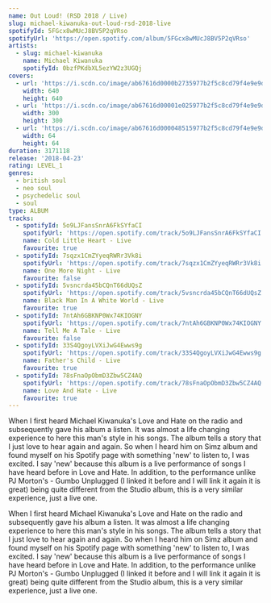```yaml
---
name: Out Loud! (RSD 2018 / Live)
slug: michael-kiwanuka-out-loud-rsd-2018-live
spotifyId: 5FGcx8wMUcJ8BV5P2qVRso
spotifyUrl: 'https://open.spotify.com/album/5FGcx8wMUcJ8BV5P2qVRso'
artists:
  - slug: michael-kiwanuka
    name: Michael Kiwanuka
    spotifyId: 0bzfPKdbXL5ezYW2z3UGQj
covers:
  - url: 'https://i.scdn.co/image/ab67616d0000b2735977b2f5c8cd79f4e9e9d0ee'
    width: 640
    height: 640
  - url: 'https://i.scdn.co/image/ab67616d00001e025977b2f5c8cd79f4e9e9d0ee'
    width: 300
    height: 300
  - url: 'https://i.scdn.co/image/ab67616d000048515977b2f5c8cd79f4e9e9d0ee'
    width: 64
    height: 64
duration: 3171118
release: '2018-04-23'
rating: LEVEL_1
genres:
  - british soul
  - neo soul
  - psychedelic soul
  - soul
type: ALBUM
tracks:
  - spotifyId: 5o9LJFansSnrA6FkSYfaCI
    spotifyUrl: 'https://open.spotify.com/track/5o9LJFansSnrA6FkSYfaCI'
    name: Cold Little Heart - Live
    favourite: true
  - spotifyId: 7sqzx1CmZYyeqRWRr3Vk8i
    spotifyUrl: 'https://open.spotify.com/track/7sqzx1CmZYyeqRWRr3Vk8i'
    name: One More Night - Live
    favourite: false
  - spotifyId: 5vsncrda45bCQnT66dUQsZ
    spotifyUrl: 'https://open.spotify.com/track/5vsncrda45bCQnT66dUQsZ'
    name: Black Man In A White World - Live
    favourite: true
  - spotifyId: 7ntAh6GBKNP0Wx74KIOGNY
    spotifyUrl: 'https://open.spotify.com/track/7ntAh6GBKNP0Wx74KIOGNY'
    name: Tell Me A Tale - Live
    favourite: false
  - spotifyId: 33S4QgoyLVXiJwG4Ewws9g
    spotifyUrl: 'https://open.spotify.com/track/33S4QgoyLVXiJwG4Ewws9g'
    name: Father's Child - Live
    favourite: true
  - spotifyId: 78sFnaOpObmD3Zbw5CZ4AQ
    spotifyUrl: 'https://open.spotify.com/track/78sFnaOpObmD3Zbw5CZ4AQ'
    name: Love And Hate - Live
    favourite: true
---
```

When I first heard Michael Kiwanuka's Love and Hate on the radio and subsequently gave his
album a listen. It was almost a life changing experience to here this man's style in his songs.
The album tells a story that I just love to hear again and again. So when I heard him on
Simz album and found myself on his Spotify page with something 'new' to listen to, I was
excited. I say 'new' because this album is a live performance of songs I have heard before
in Love and Hate. In addition, to the performance unlike PJ Morton's - Gumbo Unplugged
(I linked it before and I will link it again it is great) being quite different from the
Studio album, this is a very similar experience, just a live one.

When I first heard Michael Kiwanuka's Love and Hate on the radio and subsequently gave his
album a listen. It was almost a life changing experience to here this man's style in his
songs. The album tells a story that I just love to hear again and again. So when I heard
him on Simz album and found myself on his Spotify page with something 'new' to listen to,
I was excited. I say 'new' because this album is a live performance of songs I have heard
before in Love and Hate. In addition, to the performance unlike PJ Morton's - Gumbo
Unplugged (I linked it before and I will link it again it is great) being quite different
from the Studio album, this is a very similar experience, just a live one.


